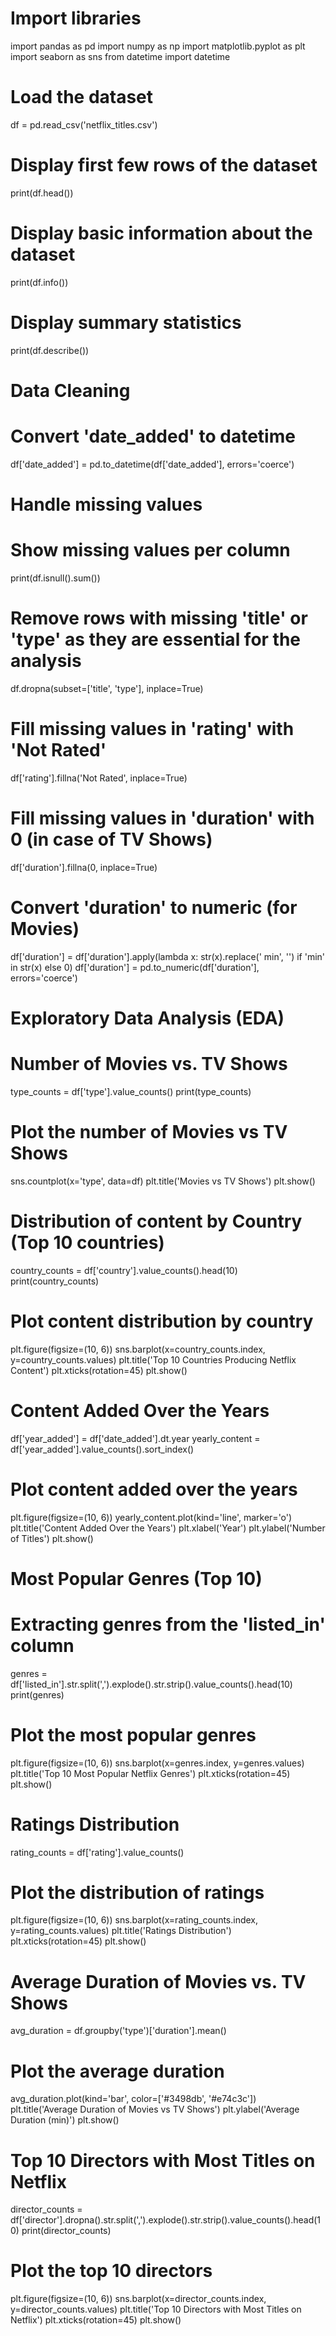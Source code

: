 # Import libraries
import pandas as pd
import numpy as np
import matplotlib.pyplot as plt
import seaborn as sns
from datetime import datetime

# Load the dataset
df = pd.read_csv('netflix_titles.csv')

# Display first few rows of the dataset
print(df.head())

# Display basic information about the dataset
print(df.info())

# Display summary statistics
print(df.describe())

# Data Cleaning
# Convert 'date_added' to datetime
df['date_added'] = pd.to_datetime(df['date_added'], errors='coerce')

# Handle missing values
# Show missing values per column
print(df.isnull().sum())

# Remove rows with missing 'title' or 'type' as they are essential for the analysis
df.dropna(subset=['title', 'type'], inplace=True)

# Fill missing values in 'rating' with 'Not Rated'
df['rating'].fillna('Not Rated', inplace=True)

# Fill missing values in 'duration' with 0 (in case of TV Shows)
df['duration'].fillna(0, inplace=True)

# Convert 'duration' to numeric (for Movies)
df['duration'] = df['duration'].apply(lambda x: str(x).replace(' min', '') if 'min' in str(x) else 0)
df['duration'] = pd.to_numeric(df['duration'], errors='coerce')

# Exploratory Data Analysis (EDA)
# Number of Movies vs. TV Shows
type_counts = df['type'].value_counts()
print(type_counts)

# Plot the number of Movies vs TV Shows
sns.countplot(x='type', data=df)
plt.title('Movies vs TV Shows')
plt.show()

# Distribution of content by Country (Top 10 countries)
country_counts = df['country'].value_counts().head(10)
print(country_counts)

# Plot content distribution by country
plt.figure(figsize=(10, 6))
sns.barplot(x=country_counts.index, y=country_counts.values)
plt.title('Top 10 Countries Producing Netflix Content')
plt.xticks(rotation=45)
plt.show()

# Content Added Over the Years
df['year_added'] = df['date_added'].dt.year
yearly_content = df['year_added'].value_counts().sort_index()

# Plot content added over the years
plt.figure(figsize=(10, 6))
yearly_content.plot(kind='line', marker='o')
plt.title('Content Added Over the Years')
plt.xlabel('Year')
plt.ylabel('Number of Titles')
plt.show()

# Most Popular Genres (Top 10)
# Extracting genres from the 'listed_in' column
genres = df['listed_in'].str.split(',').explode().str.strip().value_counts().head(10)
print(genres)

# Plot the most popular genres
plt.figure(figsize=(10, 6))
sns.barplot(x=genres.index, y=genres.values)
plt.title('Top 10 Most Popular Netflix Genres')
plt.xticks(rotation=45)
plt.show()

# Ratings Distribution
rating_counts = df['rating'].value_counts()

# Plot the distribution of ratings
plt.figure(figsize=(10, 6))
sns.barplot(x=rating_counts.index, y=rating_counts.values)
plt.title('Ratings Distribution')
plt.xticks(rotation=45)
plt.show()

# Average Duration of Movies vs. TV Shows
avg_duration = df.groupby('type')['duration'].mean()

# Plot the average duration
avg_duration.plot(kind='bar', color=['#3498db', '#e74c3c'])
plt.title('Average Duration of Movies vs TV Shows')
plt.ylabel('Average Duration (min)')
plt.show()

# Top 10 Directors with Most Titles on Netflix
director_counts = df['director'].dropna().str.split(',').explode().str.strip().value_counts().head(10)
print(director_counts)

# Plot the top 10 directors
plt.figure(figsize=(10, 6))
sns.barplot(x=director_counts.index, y=director_counts.values)
plt.title('Top 10 Directors with Most Titles on Netflix')
plt.xticks(rotation=45)
plt.show()

